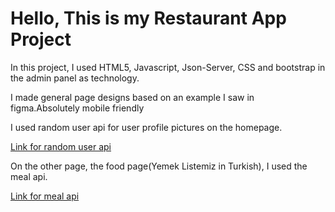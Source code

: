 <p>
</p>


<h1>Hello, This is my Restaurant App Project</h1>
<p>In this project, I used HTML5, Javascript, Json-Server, CSS and bootstrap in the admin panel as technology.</p>
<p>I made general page designs based on an example I saw in figma.Absolutely mobile friendly</p>
<p>I used random user api for user profile pictures on the homepage.</p>
<a href="https://randomuser.me/">Link for random user api</a>
<br>
<p>On the other page, the food page(Yemek Listemiz in Turkish), I used the meal api.</p>
<a href="https://www.themealdb.com/api.php">Link for meal api</a>



